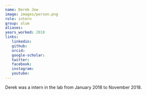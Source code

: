 ```yaml
---
name: Derek Jow
image: images/person.png
role: intern
group: alum
aliases:
years_worked: 2018
links:
   linkedin: 
   github:
   orcid: 
   google-scholar:
   twitter:
   facebook:
   instagram: 
   youtube:
---
```


Derek was a intern in the lab from January 2018 to November 2018.